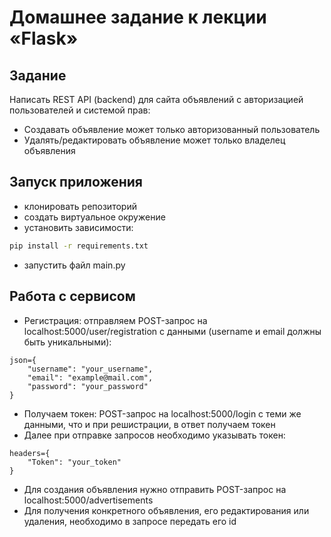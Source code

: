 # Домашнее задание к лекции «Flask» 

## Задание
Написать REST API (backend) для сайта объявлений с авторизацией пользователей и системой прав: 
- Создавать объявление может только авторизованный пользователь
- Удалять/редактировать объявление может только владелец объявления

## Запуск приложения
- клонировать репозиторий
- создать виртуальное окружение
- установить зависимости:
```bash
pip install -r requirements.txt
```

- запустить файл main.py

## Работа с сервисом
- Регистрация: отправляем POST-запрос на localhost:5000/user/registration с данными (username и email должны быть уникальными):

```
json={
    "username": "your_username", 
    "email": "example@mail.com", 
    "password": "your_password"
}
```

- Получаем токен: POST-запрос на localhost:5000/login c теми же данными, что и при решистрации, в ответ получаем токен
- Далее при отправке запросов необходимо указывать токен:
```
headers={
    "Token": "your_token"
}
```
- Для создания объявления нужно отправить POST-запрос на localhost:5000/advertisements
- Для получения конкретного объявления, его редактирования или удаления, необходимо в запросе передать его id
